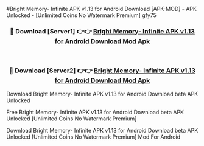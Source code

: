 #Bright Memory- Infinite APK v1.13 for Android Download [APK-MOD] - APK Unlocked - [Unlimited Coins No Watermark Premium] gfy75



<div align="center">

<h3>🔴 Download [Server1] 👉👉 <a href="https://momento.my/?title=Bright_Memory-_Infinite_APK_v1.13_for_Android_Download">Bright Memory- Infinite APK v1.13 for Android Download Mod Apk</a></h3><br>

<h3>🔴 Download [Server2] 👉👉 <a href="https://momento.my/?title=Bright_Memory-_Infinite_APK_v1.13_for_Android_Download">Bright Memory- Infinite APK v1.13 for Android Download Mod Apk</a></h3>
</div>



Download Bright Memory- Infinite APK v1.13 for Android Download beta APK Unlocked

Free Bright Memory- Infinite APK v1.13 for Android Download beta APK Unlocked [Unlimited Coins No Watermark Premium]

Download Bright Memory- Infinite APK v1.13 for Android Download beta APK Unlocked [Unlimited Coins No Watermark Premium] Mod For Android
